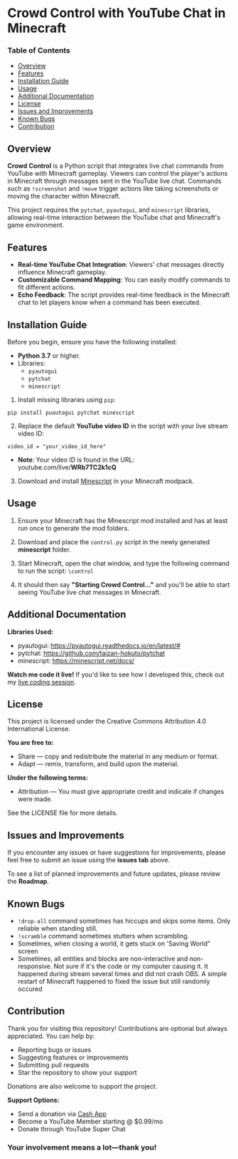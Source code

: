 
# Crowd Control with YouTube Chat in Minecraft
### Table of Contents
- [Overview](#overview)
- [Features](#features)
- [Installation Guide](#installation-guide)
- [Usage](#usage)
- [Additional Documentation](#additional-documentation)
- [License](#license)
- [Issues and Improvements](#issues-and-improvements)
- [Known Bugs](#known-bugs)
- [Contribution](#contribution)

## Overview
**Crowd Control** is a Python script that integrates live chat commands from YouTube with Minecraft gameplay. Viewers can control the player's actions in Minecraft through messages sent in the YouTube live chat. Commands such as `!screenshot` and `!move` trigger actions like taking screenshots or moving the character within Minecraft.

This project requires the `pytchat`, `pyautogui`, and `minescript` libraries, allowing real-time interaction between the YouTube chat and Minecraft's game environment.

## Features
- **Real-time YouTube Chat Integration**: Viewers' chat messages directly influence Minecraft gameplay.
- **Customizable Command Mapping**: You can easily modify commands to fit different actions.
- **Echo Feedback**: The script provides real-time feedback in the Minecraft chat to let players know when a command has been executed.

## Installation Guide
Before you begin, ensure you have the following installed:
- **Python 3.7** or higher.
- Libraries:
  - `pyautogui`
  - `pytchat`
  - `minescript`

1. Install missing libraries using `pip`:

`pip install puautogui pytchat minescript`

2. Replace the default **YouTube video ID** in the script with your live stream video ID:

`video_id = "your_video_id_here"`

- **Note**: Your video ID is found in the URL: youtube.com/live/**WRb7TC2k1cQ**

3. Download and install [Minescript](https://modrinth.com/mod/minescript) in your Minecraft modpack.

## Usage
1. Ensure your Minecraft has the Minescript mod installed and has at least run once to generate the mod folders.

2. Download and place the `control.py` script in the newly generated **minescript** folder.

3. Start Minecraft, open the chat window, and type the following command to run the script: `\control`

4. It should then say **"Starting Crowd Control..."** and you'll be able to start seeing YouTube live chat messages in Minecraft.

## Additional Documentation
**Libraries Used:**
- pyautogui: https://pyautogui.readthedocs.io/en/latest/#
- pytchat: https://github.com/taizan-hokuto/pytchat
- minescript: https://minescript.net/docs/

**Watch me code it live!**
If you'd like to see how I developed this, check out my [live coding session](https://www.youtube.com/watch?v=WRb7TC2k1cQ&t=1s).

## License
This project is licensed under the Creative Commons Attribution 4.0 International License.

**You are free to:**
- Share — copy and redistribute the material in any medium or format.
- Adapt — remix, transform, and build upon the material.

**Under the following terms:**
- Attribution — You must give appropriate credit and indicate if changes were made.

See the LICENSE file for more details.

## Issues and Improvements
If you encounter any issues or have suggestions for improvements, please feel free to submit an issue using the **issues tab** above.

To see a list of planned improvements and future updates, please review the **Roadmap**.

## Known Bugs
- `!drop-all` command sometimes has hiccups and skips some items. Only reliable when standing still.
- `!scramble` command sometimes stutters when scrambling.
- Sometimes, when closing a world, it gets stuck on 'Saving World" screen
- Sometimes, all entities and blocks are non-interactive and non-responsive. Not sure if it's the code or my computer causing it. It happened during stream several times and did not crash OBS. A simple restart of Minecraft happened to fixed the issue but still randomly occured

## Contribution
Thank you for visiting this repository! Contributions are optional but always appreciated.  You can help by:
- Reporting bugs or issues
- Suggesting features or improvements
- Submitting pull requests
- Star the repository to show your support

Donations are also welcome to support the project. 

**Support Options:**
- Send a donation via [Cash App](https://cash.app/$MisterZen01)
- Become a YouTube Member starting @ $0.99/mo
- Donate through YouTube Super Chat

### Your involvement means a lot—thank you!
